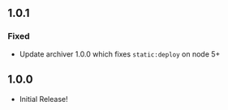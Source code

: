## 1.0.1
### Fixed
- Update archiver 1.0.0 which fixes `static:deploy` on node 5+

## 1.0.0
- Initial Release!

